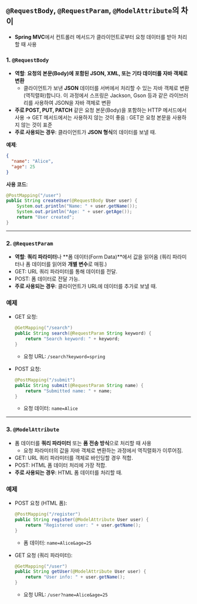## `@RequestBody`, `@RequestParam`, `@ModelAttribute`의 차이

- **Spring MVC**에서 컨트롤러 메서드가 클라이언트로부터 요청 데이터를 받아 처리할 때 사용

### 1. **`@RequestBody`**

- **역할**: **요청의 본문(Body)에 포함된 JSON, XML, 또는 기타 데이터를 자바 객체로 변환**
    - 클라이언트가 보낸 **JSON** 데이터를 서버에서 처리할 수 있는 자바 객체로 변환(역직렬화)합니다. 이 과정에서 스프링은 Jackson, Gson 등과 같은 라이브러리를 사용하여 JSON을 자바 객체로 변환
- **주로 POST, PUT, PATCH** 같은 요청 본문(Body)을 포함하는 HTTP 메서드에서 사용 → GET 메서드에서는 사용하지 않는 것이 좋음 : GET은 요청 본문을 사용하지 않는 것이 표준
- **주로 사용되는 경우**: 클라이언트가 **JSON 형식**의 데이터를 보낼 때.

**예제**:

```json
{
  "name": "Alice",
  "age": 25
}
```

**사용 코드**:

```java
@PostMapping("/user")
public String createUser(@RequestBody User user) {
    System.out.println("Name: " + user.getName());
    System.out.println("Age: " + user.getAge());
    return "User created";
}
```

---

### 2. **`@RequestParam`**

- **역할**: **쿼리 파라미터**나 **폼 데이터(Form Data)**에서 값을 읽어옴 (쿼리 파라미터나 폼 데이터를 읽어와 **개별 변수**로 매핑.)
- GET: URL 쿼리 파라미터를 통해 데이터를 전달.
- POST: 폼 데이터로 전달 가능.
- **주로 사용되는 경우**: 클라이언트가 URL에 데이터를 추가로 보낼 때.

### **예제**

- GET 요청:
    
    ```java
    @GetMapping("/search")
    public String search(@RequestParam String keyword) {
        return "Search keyword: " + keyword;
    }
    
    ```
    
    - 요청 URL: `/search?keyword=spring`
- POST 요청:
    
    ```java
    @PostMapping("/submit")
    public String submit(@RequestParam String name) {
        return "Submitted name: " + name;
    }
    
    ```
    
    - 요청 데이터: `name=Alice`

---

### 3. **`@ModelAttribute`**

- 폼 데이터를 **쿼리 파라미터** 또는 **폼 전송 방식**으로 처리할 때 사용
    - 요청 파라미터의 값을 자바 객체로 변환하는 과정에서 역직렬화가 이루어짐.
- GET: URL 쿼리 파라미터를 객체로 바인딩할 경우 적합.
- POST: HTML 폼 데이터 처리에 가장 적합.
- **주로 사용되는 경우**: HTML 폼 데이터를 처리할 때.

### **예제**

- POST 요청 (HTML 폼):
    
    ```java
    @PostMapping("/register")
    public String register(@ModelAttribute User user) {
        return "Registered user: " + user.getName();
    }
    
    ```
    
    - 폼 데이터: `name=Alice&age=25`
- GET 요청 (쿼리 파라미터):
    
    ```java
    @GetMapping("/user")
    public String getUser(@ModelAttribute User user) {
        return "User info: " + user.getName();
    }
    
    ```
    
    - 요청 URL: `/user?name=Alice&age=25`